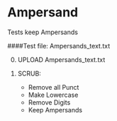 Ampersand
==========

Tests keep Ampersands

####Test file: Ampersands_text.txt

0. UPLOAD Ampersands_text.txt

1. SCRUB: 
    - Remove all Punct
    - Make Lowercase
    - Remove Digits
    - Keep Ampersands


